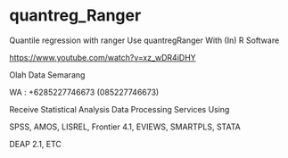 # quantreg_Ranger
Quantile regression with ranger Use quantregRanger With (In) R Software

https://www.youtube.com/watch?v=xz_wDR4iDHY

Olah Data Semarang

WA : +6285227746673 (085227746673)

Receive Statistical Analysis Data Processing Services Using

SPSS, AMOS, LISREL, Frontier 4.1, EVIEWS, SMARTPLS, STATA

DEAP 2.1, ETC

